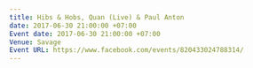 ```yaml
---
title: Hibs & Hobs, Quan (Live) & Paul Anton
date: 2017-06-30 21:00:00 +07:00
Event date: 2017-06-30 21:00:00 +07:00
Venue: Savage
Event URL: https://www.facebook.com/events/820433024788314/
---
```


